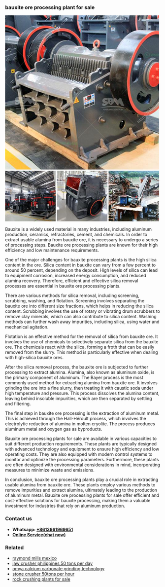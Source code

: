 <h3>bauxite ore processing plant for sale</h3><img src='1704791262.jpg' alt=''><p>Bauxite is a widely used material in many industries, including aluminum production, ceramics, refractories, cement, and chemicals. In order to extract usable alumina from bauxite ore, it is necessary to undergo a series of processing steps. Bauxite ore processing plants are known for their high efficiency and low maintenance requirements.</p><p>One of the major challenges for bauxite processing plants is the high silica content in the ore. Silica content in bauxite can vary from a few percent to around 50 percent, depending on the deposit. High levels of silica can lead to equipment corrosion, increased energy consumption, and reduced alumina recovery. Therefore, efficient and effective silica removal processes are essential in bauxite ore processing plants.</p><p>There are various methods for silica removal, including screening, scrubbing, washing, and flotation. Screening involves separating the bauxite ore into different size fractions, which helps in reducing the silica content. Scrubbing involves the use of rotary or vibrating drum scrubbers to remove clay minerals, which can also contribute to silica content. Washing methods can further wash away impurities, including silica, using water and mechanical agitation.</p><p>Flotation is an effective method for the removal of silica from bauxite ore. It involves the use of chemicals to selectively separate silica from the bauxite ore. The chemicals react with the silica, forming a froth that can be easily removed from the slurry. This method is particularly effective when dealing with high-silica bauxite ores.</p><p>After the silica removal process, the bauxite ore is subjected to further processing to extract alumina. Alumina, also known as aluminum oxide, is the primary component of aluminum. The Bayer process is the most commonly used method for extracting alumina from bauxite ore. It involves grinding the ore into a fine slurry, then treating it with caustic soda under high temperature and pressure. This process dissolves the alumina content, leaving behind insoluble impurities, which are then separated by settling and filtering.</p><p>The final step in bauxite ore processing is the extraction of aluminum metal. This is achieved through the Hall-Héroult process, which involves the electrolytic reduction of alumina in molten cryolite. The process produces aluminum metal and oxygen gas as byproducts.</p><p>Bauxite ore processing plants for sale are available in various capacities to suit different production requirements. These plants are typically designed with advanced technology and equipment to ensure high efficiency and low operating costs. They are also equipped with modern control systems to monitor and optimize the processing parameters. Furthermore, these plants are often designed with environmental considerations in mind, incorporating measures to minimize waste and emissions.</p><p>In conclusion, bauxite ore processing plants play a crucial role in extracting usable alumina from bauxite ore. These plants employ various methods to remove impurities and extract alumina, ultimately leading to the production of aluminum metal. Bauxite ore processing plants for sale offer efficient and cost-effective solutions for bauxite processing, making them a valuable investment for industries that rely on aluminum production.</p><h3>Contact us</h3><ul><li><strong>Whatsapp:&nbsp;<a href="https://wa.me/8613661969651">+8613661969651</a></strong></li><li><a href="https://swt.shibang-china.com/?git&amp;zhl&amp;bauxite ore processing plant for sale"><strong>Online Service(chat now)</strong></a></li></ul><h3>Related</h3><ul><li><a href='raymond mills mexico.md'>raymond mills mexico</a></li><li><a href='jaw crusher philippines 50 tons per day.md'>jaw crusher philippines 50 tons per day</a></li><li><a href='omya calcium carbonate grinding technology.md'>omya calcium carbonate grinding technology</a></li><li><a href='stone crusher 50tons per hour.md'>stone crusher 50tons per hour</a></li><li><a href='rock crushing plants for sale.md'>rock crushing plants for sale</a></li></ul>